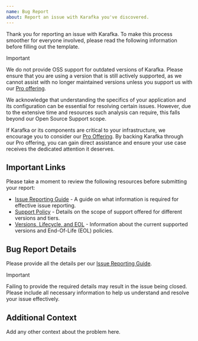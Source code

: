 ```yaml
---
name: Bug Report
about: Report an issue with Karafka you've discovered.
---
```


Thank you for reporting an issue with Karafka. To make this process smoother for everyone involved, please read the following information before filling out the template.

> [!IMPORTANT]
> We do not provide OSS support for outdated versions of Karafka. Please ensure that you are using a version that is still actively supported, as we cannot assist with no longer maintained versions unless you support us with our [Pro offering](https://karafka.io/docs/Pro-Support/).

We acknowledge that understanding the specifics of your application and its configuration can be essential for resolving certain issues. However, due to the extensive time and resources such analysis can require, this falls beyond our Open Source Support scope.

If Karafka or its components are critical to your infrastructure, we encourage you to consider our [Pro Offering](https://karafka.io/docs/Pro-Support/). By backing Karafka through our Pro offering, you can gain direct assistance and ensure your use case receives the dedicated attention it deserves.

## Important Links

Please take a moment to review the following resources before submitting your report:

- [Issue Reporting Guide](https://karafka.io/docs/Support/#issue-reporting-guide) - A guide on what information is required for effective issue reporting.
- [Support Policy](https://karafka.io/docs/Support/) - Details on the scope of support offered for different versions and tiers.
- [Versions, Lifecycle, and EOL](https://karafka.io/docs/Versions-Lifecycle-and-EOL/) - Information about the current supported versions and End-Of-Life (EOL) policies.

## Bug Report Details

Please provide all the details per our [Issue Reporting Guide](https://karafka.io/docs/Support/#issue-reporting-guide).

> [!IMPORTANT]
> Failing to provide the required details may result in the issue being closed. Please include all necessary information to help us understand and resolve your issue effectively.

## Additional Context

Add any other context about the problem here.
